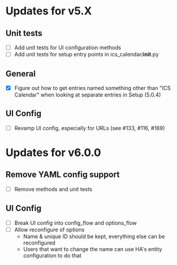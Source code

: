 # Updates for v5.X

## Unit tests
- [ ] Add unit tests for UI configuration methods
- [ ] Add unit tests for setup entry points in ics_calendar/__init__.py

## General
- [X] Figure out how to get entries named something other than "ICS Calendar" when looking at separate entries in Setup (5.0.4)

## UI Config
- [ ] Revamp UI config, especially for URLs (see #133, #116, #169)

# Updates for v6.0.0

## Remove YAML config support
- [ ] Remove methods and unit tests

## UI Config
- [ ] Break UI config into config_flow and options_flow
- [ ] Allow reconfigure of options
    - Name & unique ID should be kept, everything else can be reconfigured
    - Users that want to change the name can use HA's entity configuration to do that
